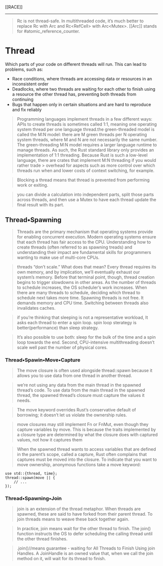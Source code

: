 [[RACE]]

---

> Rc<T> is not thread-safe. In multithreaded code, it’s much better to replace Rc<T> with Arc<T> and Rc<RefCell<T>> with Arc<Mutex<T>>. [[Arc]] stands for #atomic_reference_counter.


# Thread

 Which parts of your code on different threads will run. This can lead to problems, such as:

- Race conditions, where threads are accessing data or resources in an inconsistent order
- Deadlocks, where two threads are waiting for each other to finish using a resource the other thread has, preventing both threads from continuing
- Bugs that happen only in certain situations and are hard to reproduce and fix reliably

> Programming languages implement threads in a few different ways:
> APIs to create threads is sometimes called 1:1, meaning one operating system thread per one language thread.the green-threaded model is called the M:N model: there are M green threads per N operating system threads, where M and N are not necessarily the same number.
> The green-threading M:N model requires a larger language runtime to manage threads.
> As such, the Rust standard library only provides an implementation of 1:1 threading.
> Because Rust is such a low-level language, there are crates that implement M:N threading if you would rather trade > overhead for aspects such as more control over which threads run when and lower costs of context switching, for example.

> Blocking a thread means that thread is prevented from performing work or exiting.

> you can divide a calculation into independent parts, split those parts across threads, and then use a Mutex<T> to have each thread update the final result with its part.

## Thread•Spawning
>Threads are the primary mechanism that operating systems provide for enabling concurrent execution. Modern operating systems ensure that each thread has fair access to the CPU. Understanding how to create threads (often referred to as spawning treads) and understanding their impact are fundamental skills for programmers wanting to make use of multi-core CPUs.

> threads “don’t scale.” What does that mean?
>Every thread requires its own memory, and by implication, we’ll eventually exhaust our system’s memory. Before that terminal point, though, thread creation begins to trigger slowdowns in other areas. As the number of threads to schedule increases, the OS scheduler’s work increases. When there are many threads to schedule, deciding which thread to schedule next takes more time.
> Spawning threads is not free. It demands memory and CPU time. Switching between threads also invalidates caches.

> if you’re thinking that sleeping is not a representative workload, It asks each thread to enter a spin loop. spin loop sterategy is better(performance) than sleep strategy.

> It’s also possible to use both: sleep for the bulk of the time and a spin loop towards the end.
> Second, CPU-intensive multithreading doesn’t scale well past the number of physical cores.

### Thread•Spawin•Move•Capture
> The move closure is often used alongside thread::spawn because it allows you to use data from one thread in another thread.

> we’re not using any data from the main thread in the spawned thread’s code. To use data from the main thread in the spawned thread, the spawned thread’s closure must capture the values it needs.

> The move keyword overrides Rust’s conservative default of borrowing; it doesn’t let us violate the ownership rules.

> move closures may still implement Fn or FnMut, even though they capture variables by move. This is because the traits implemented by a closure type are determined by what the closure does with captured values, not how it captures them

> When the spawned thread wants to access variables that are defined in the parent’s scope, called a capture, Rust often complains that captures must be moved into the closure. To indicate that you want to move ownership, anonymous functions take a move keyword:
```rust,no_run
use std::{thread, time};
thread::spawn(move || {
    // ...
});
```

### Thread•Spawning•Join

> join is an extension of the thread metaphor. When threads are spawned, these are said to have forked from their parent thread. To join threads means to weave these back together again.

> In practice, join means wait for the other thread to finish. The join() function instructs the OS to defer scheduling the calling thread until the other thread finishes.

> .join()//means guarantee - waiting for All Threads to Finish Using join Handles. A JoinHandle is an owned value that, when we call the join method on it, will wait for its thread to finish.
